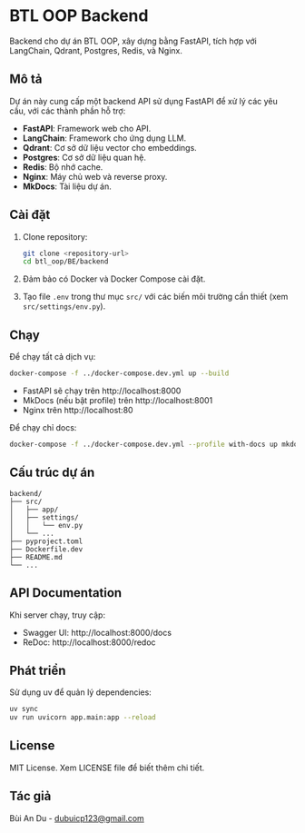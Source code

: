 # BTL OOP Backend

Backend cho dự án BTL OOP, xây dựng bằng FastAPI, tích hợp với LangChain, Qdrant, Postgres, Redis, và Nginx.

## Mô tả

Dự án này cung cấp một backend API sử dụng FastAPI để xử lý các yêu cầu, với các thành phần hỗ trợ:

- **FastAPI**: Framework web cho API.
- **LangChain**: Framework cho ứng dụng LLM.
- **Qdrant**: Cơ sở dữ liệu vector cho embeddings.
- **Postgres**: Cơ sở dữ liệu quan hệ.
- **Redis**: Bộ nhớ cache.
- **Nginx**: Máy chủ web và reverse proxy.
- **MkDocs**: Tài liệu dự án.

## Cài đặt

1. Clone repository:
   ```bash
   git clone <repository-url>
   cd btl_oop/BE/backend
   ```

2. Đảm bảo có Docker và Docker Compose cài đặt.

3. Tạo file `.env` trong thư mục `src/` với các biến môi trường cần thiết (xem `src/settings/env.py`).

## Chạy

Để chạy tất cả dịch vụ:

```bash
docker-compose -f ../docker-compose.dev.yml up --build
```

- FastAPI sẽ chạy trên http://localhost:8000
- MkDocs (nếu bật profile) trên http://localhost:8001
- Nginx trên http://localhost:80

Để chạy chỉ docs:

```bash
docker-compose -f ../docker-compose.dev.yml --profile with-docs up mkdocs --build
```

## Cấu trúc dự án

```
backend/
├── src/
│   ├── app/
│   ├── settings/
│   │   └── env.py
│   └── ...
├── pyproject.toml
├── Dockerfile.dev
├── README.md
└── ...
```

## API Documentation

Khi server chạy, truy cập:

- Swagger UI: http://localhost:8000/docs
- ReDoc: http://localhost:8000/redoc

## Phát triển

Sử dụng uv để quản lý dependencies:

```bash
uv sync
uv run uvicorn app.main:app --reload
```

## License

MIT License. Xem LICENSE file để biết thêm chi tiết.

## Tác giả

Bùi An Du - dubuicp123@gmail.com
